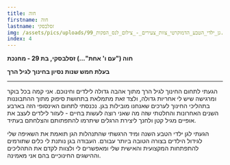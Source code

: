 ```yaml
---
title: חוה
firstname: חוה
lastname: זסלבסקי
img: /assets/pics/uploads/גן_ילדי_הטבע_הדמוקרטי_צוות_צעירים_-_צילום_לנס_הפקות_99.jpg
index: 4
---
```

**חוה ("עם ו' אחת"...) זסלבסקי, בת 29 - מחנכת**

**בעלת חמש שנות נסיון בחינוך לגיל הרך**

- - -

הגעתי לתחום החינוך לגיל הרך מתוך אהבה גדולה לילדים וחינוכם. אני קמה בכל בוקר ומרגישה שיש לי אחריות גדולה, ולצד זאת מתמלאת בתחושת סיפוק מתוך ההתבוננות בתהליכי החינוך לערכים שאנחנו מובילות בגן. נכנסתי לתחום האינסופי הזה בארבע השנים האחרונות והחלטתי שזה מה שאני רוצה לעשות בחיים - לעזור לילדים לעצב את אופיים מגיל קטן ולחנך ליצירת הרגלים שיתרמו להתפתותם והצלחתם בעתיד.

הגעתי לגן ילדי הטבע השנה ומיד הרגשתי שהתנהלות הגן תואמת את השאיפה שלי לגידול הילדים בצורה הטובה ביותר עבורם. העבודה בגן נותנת לי כלים שתורמים להתפתחות המקצועית והאישית שלי ומאפשרים לי ולצוות לקדם את התהליכים וההישגים החינוכיים בהם אני מאמינה.